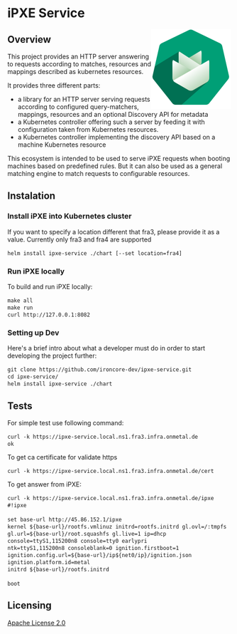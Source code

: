 # iPXE Service

<img src="./assets/logo.png" alt="Logo of the project" align="right">

## Overview

This project provides an HTTP server answering to requests according to matches, resources and mappings described as kubernetes resources.

It provides three different parts:

 - a library for an HTTP server serving requests according to configured query-matchers, mappings, resources and an optional Discovery API for metadata
 - a Kubernetes controller offering such a server by feeding it with configuration taken from Kubernetes resources.
 - a Kubernetes controller implementing the discovery API based on a machine Kubernetes resource

This ecosystem is intended to be used to serve iPXE requests when booting machines based on predefined rules. But it can also be used as a general matching engine to match requests to configurable resources.

## Instalation

### Install iPXE into Kubernetes cluster
If you want to specify a location different that fra3, please provide it as a value. Currently only fra3 and fra4 are supported

```shell
helm install ipxe-service ./chart [--set location=fra4]
```

### Run iPXE locally
To build and run iPXE locally:

```shell
make all
make run
curl http://127.0.0.1:8082
```

### Setting up Dev

Here's a brief intro about what a developer must do in order to start developing the project further:

```shell
git clone https://github.com/ironcore-dev/ipxe-service.git
cd ipxe-service/
helm install ipxe-service ./chart
```

## Tests

For simple test use following command:

```shell
curl -k https://ipxe-service.local.ns1.fra3.infra.onmetal.de
ok
```

To get ca certificate for validate https
```shell
curl -k https://ipxe-service.local.ns1.fra3.infra.onmetal.de/cert
```

To get answer from iPXE:

```shell
curl -k https://ipxe-service.local.ns1.fra3.infra.onmetal.de/ipxe
#!ipxe

set base-url http://45.86.152.1/ipxe
kernel ${base-url}/rootfs.vmlinuz initrd=rootfs.initrd gl.ovl=/:tmpfs gl.url=${base-url}/root.squashfs gl.live=1 ip=dhcp console=ttyS1,115200n8 console=tty0 earlypri
ntk=ttyS1,115200n8 consoleblank=0 ignition.firstboot=1 ignition.config.url=${base-url}/ip${net0/ip}/ignition.json ignition.platform.id=metal
initrd ${base-url}/rootfs.initrd

boot
```

## Licensing

[Apache License 2.0](https://github.com/helm/chart-testing/blob/main/LICENSE)
